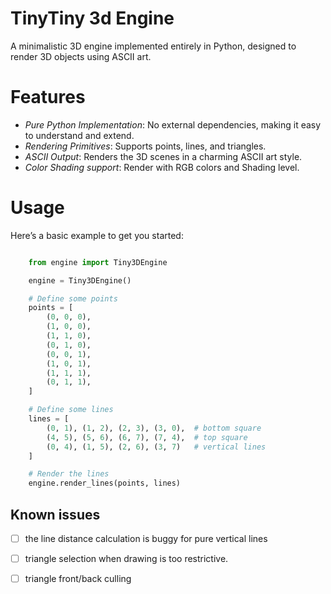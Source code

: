



# TinyTiny 3d Engine 

A minimalistic 3D engine implemented entirely in Python, designed to render 3D objects using ASCII art.

# Features

* *Pure Python Implementation*: No external dependencies, making it easy to understand and extend.
* *Rendering Primitives*: Supports points, lines, and triangles.
* *ASCII Output*: Renders the 3D scenes in a charming ASCII art style.
* *Color Shading support*: Render with RGB colors and Shading level.

# Usage

Here’s a basic example to get you started:

```python

    from engine import Tiny3DEngine

    engine = Tiny3DEngine()

    # Define some points
    points = [
        (0, 0, 0),
        (1, 0, 0),
        (1, 1, 0),
        (0, 1, 0),
        (0, 0, 1),
        (1, 0, 1),
        (1, 1, 1),
        (0, 1, 1),
    ]

    # Define some lines
    lines = [
        (0, 1), (1, 2), (2, 3), (3, 0),  # bottom square
        (4, 5), (5, 6), (6, 7), (7, 4),  # top square
        (0, 4), (1, 5), (2, 6), (3, 7)   # vertical lines
    ]

    # Render the lines
    engine.render_lines(points, lines)
```

## Known issues 


* [ ] the line distance calculation is buggy for pure vertical lines
* [ ] triangle selection when drawing is too restrictive.
* [ ] triangle front/back culling 

